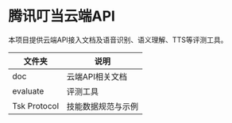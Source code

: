 # 腾讯叮当云端API

本项目提供云端API接入文档及语音识别、语义理解、TTS等评测工具。

| 文件夹      | 说明        |
| -------- | --------- |
| doc      | 云端API相关文档 |
| evaluate | 评测工具      |
|Tsk Protocol|技能数据规范与示例|
